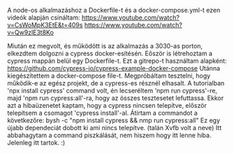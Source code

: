 A node-os alkalmazáshoz a Dockerfile-t és a docker-compose.yml-t ezen videók alapján csináltam:
  https://www.youtube.com/watch?v=CsWoMpK3EtE&t=409s
  https://www.youtube.com/watch?v=Qw9zlE3t8Ko
  
Miután ez megvolt, és működött is az alkalmazás a 3030-as porton, elkezdtem dolgozni a cypress docker-esítésén.
Eőször is létrehoztam a cypress mappán belül egy Dockerfile-t. Ezt a gitrepo-t használtam alapként: https://github.com/cypress-io/cypress-example-docker-compose
Utánna kiegészítettem a docker-compose file-t.
Megpróbáltam tesztelni, hogy működik-e az egész projekt, de a cypress-es résznél elhasalt.
A tutorialban 'npx install cypress' command volt, én lecseréltem 'npm run cypress'-re, majd 'npm run cypress:all'-ra, hogy az összes tesztesetet lefuttassa.
Ekkor azt a hibaüzenetet kaptam, hogy a cypress nincsen telepítve, először telepítsem a csomagot 'cypress install'-al.
Átírtam a commandot a következőre: bysh -c "npm install cypress && nmp run cypress:all"
Ez egy újabb dependeciát dobott ki ami nincs telepítve. (talán Xvfb volt a neve) Itt abbahagytam a command piszkálását, nem hiszem hogy itt lenne  hiba.
Jelenleg itt tartok. :)
